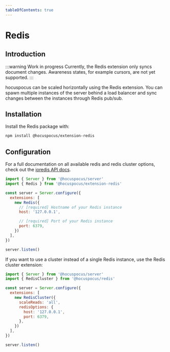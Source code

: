 ```yaml
---
tableOfContents: true
---
```


# Redis

## Introduction

:::warning Work in progress
Currently, the Redis extension only syncs document changes. Awareness states, for example cursors, are not yet supported.
:::

hocuspocus can be scaled horizontally using the Redis extension. You can spawn multiple instances of the server behind a load balancer and sync changes between the instances through Redis pub/sub.

## Installation

Install the Redis package with:

```bash
npm install @hocuspocus/extension-redis
```

## Configuration

For a full documentation on all available redis and redis cluster options, check out the [ioredis API docs](https://github.com/luin/ioredis/blob/master/API.md).

```js
import { Server } from '@hocuspocus/server'
import { Redis } from '@hocuspocus/extension-redis'

const server = Server.configure({
  extensions: [
    new Redis({
      // [required] Hostname of your Redis instance
      host: '127.0.0.1',

      // [required] Port of your Redis instance
      port: 6379,
    })
  ],
})

server.listen()
```

If you want to use a cluster instead of a single Redis instance, use the Redis cluster extension:

```js
import { Server } from '@hocuspocus/server'
import { RedisCluster } from '@hocuspocus/redis'

const server = Server.configure({
  extensions: [
    new RedisCluster({
      scaleReads: 'all',
      redisOptions: {
        host: '127.0.0.1',
        port: 6379,
      },
    })
  ],
})

server.listen()
```
